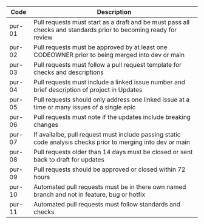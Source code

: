 |  Code  | Description                                                                                                        |
|--------|--------------------------------------------------------------------------------------------------------------------|
| pur-01 | Pull requests must start as a draft and be must pass all checks and standards prior to becoming ready for review   |
| pur-02 | Pull requests must be approved by at least one CODEOWNER prior to being merged into dev or main                    |
| pur-03 | Pull requests must follow a pull request template for checks and descriptions                                      |
| pur-04 | Pull requests must include a linked issue number and brief description of project in Updates                       |
| pur-05 | Pull requests should only address one linked issue at a time or many issues of a single epic                       |
| pur-06 | Pull requests must note if the updates include breaking changes                                                    |
| pur-07 | If availalbe, pull request must include passing static code analysis checks prior to merging into dev or main      |
| pur-08 | Pull requests older than 14 days must be closed or sent back to draft for updates                                  |
| pur-09 | Pull requests should be approved or closed within 72 hours                                                         |
| pur-10 | Automated pull requests must be in there own named branch and not in feature, bug or hotfix                        |
| pur-11 | Automated pull requests must follow standards and checks 

